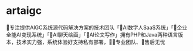 # artaigc
🚀专注提供AIGC系统源代码解决方案的技术团队「🤖AI数字人SaaS系统」「💪企业全能AI变现系统」「🎨AI聊天绘画」「📝AI论文写作」拥有PHP和Java两种语言版本，技术实力强，系统体验好支持私有部署，👨‍💻专业团队、💯售后无忧
